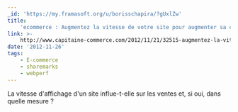 ```yaml
---
_id: 'https://my.framasoft.org/u/borisschapira/?gUxlZw'
title:
    'ecommerce : Augmentez la vitesse de votre site pour augmenter sa conversion'
link: >-
    http://www.capitaine-commerce.com/2012/11/21/32515-augmentez-la-vitesse-de-votre-site-pour-augmenter-sa-conversion/
date: '2012-11-26'
tags:
    - E-commerce
    - sharemarks
    - webperf
---
```


<div class="markdown"><p>La vitesse d'affichage d'un site influe-t-elle sur les ventes et, si oui, dans quelle mesure ?
</p></div>
